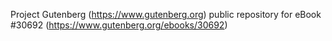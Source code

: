 Project Gutenberg (https://www.gutenberg.org) public repository for eBook #30692 (https://www.gutenberg.org/ebooks/30692)

